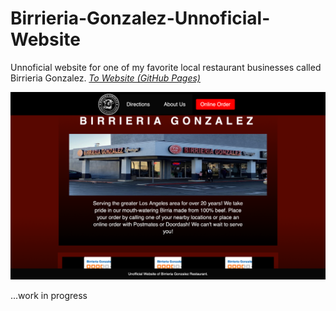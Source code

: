 # Birrieria-Gonzalez-Unnoficial-Website
Unnoficial website for one of my favorite local  restaurant businesses called Birrieria Gonzalez.
<a href="https://markoaguilar.github.io/BirrieriaGonzalez/">*To Website (GitHub Pages)*</a>

<img src="Images/mainPage.png" height="300px">

...work in progress
